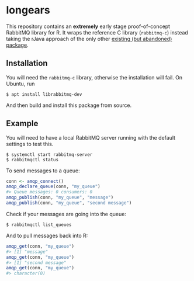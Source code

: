 
<!-- README.md is generated from README.Rmd. Please edit that file. -->
longears
========

This repository contains an **extremely** early stage proof-of-concept RabbitMQ library for R. It wraps the reference C library (`rabbitmq-c`) instead taking the rJava approach of the only other [existing (but abandoned) package](https://r-forge.r-project.org/projects/r-message-queue/).

Installation
------------

You will need the `rabbitmq-c` library, otherwise the installation will fail. On Ubuntu, run

``` shell
$ apt install librabbitmq-dev
```

And then build and install this package from source.

Example
-------

You will need to have a local RabbitMQ server running with the default settings to test this.

``` shell
$ systemctl start rabbitmq-server
$ rabbitmqctl status
```

To send messages to a queue:

``` r
conn <- amqp_connect()
amqp_declare_queue(conn, "my_queue")
#> Queue messages: 0 consumers: 0
amqp_publish(conn, "my_queue", "message")
amqp_publish(conn, "my_queue", "second message")
```

Check if your messages are going into the queue:

``` shell
$ rabbitmqctl list_queues
```

And to pull messages back into R:

``` r
amqp_get(conn, "my_queue")
#> [1] "message"
amqp_get(conn, "my_queue")
#> [1] "second message"
amqp_get(conn, "my_queue")
#> character(0)
```
